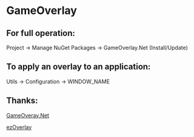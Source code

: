 # GameOverlay
## For full operation:
Project -> Manage NuGet Packages -> GameOverlay.Net (Install/Update) 
## To apply an overlay to an application:
Utils -> Configuration -> WINDOW_NAME 
## Thanks:
[GameOveray.Net](https://github.com/michel-pi/GameOverlay.Net)

[ezOverlay](https://github.com/Massivetwat/ezOverLay.dll)

